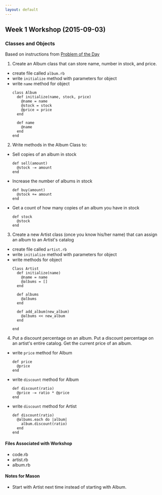 ```yaml
---
layout: default
---
```


## Week 1 Workshop (2015-09-03)
### Classes and Objects
Based on instructions from [Problem of the Day](https://github.com/masonfmatthews/rails_assignments/tree/master/exercises/albums_and_artists)
1. Create an Album class that can store name, number in stock, and price.
  * create file called `album.rb`
  * write `initialize` method with parameters for object
  * write `name` method for object
    ```
    class Album
      def initialize(name, stock, price)
        @name = name
        @stock = stock
        @price = price
      end

      def name
        @name
      end
    end
    ```
2. Write methods in the Album Class to:
  * Sell copies of an album in stock
    ```
    def sell(amount)
      @stock -= amount
    end  
    ```
  * Increase the number of albums in stock
    ```
    def buy(amount)
      @stock += amount
    end  
    ```
  * Get a count of how many copies of an album you have in stock
    ```
    def stock
      @stock
    end
    ```
3. Create a new Artist class (once you know his/her name) that can assign an album to an Artist's catalog
  * create file called `artist.rb`
  * write `initialize` method with parameters for object
  * write methods for object
    ```
    Class Artist
      def initialize(name)
        @name = name
        @albums = []
      end

      def albums
        @albums
      end

      def add_album(new_album)
        @albums << new_album
      end

    end
    ```
4. Put a discount percentage on an album. Put a discount percentage on an artist's entire catalog. Get the current price of an album.
  * write `price` method for Album
    ```
    def price
      @price
    end
    ```
  * write `discount` method for Album
    ```
    def discount(ratio)
      @price -= ratio * @price
    end
    ```
  * write `discount` method for Artist
    ```
    def discount(ratio)
      @albums.each do |album|
        album.discount(ratio)
      end
    end
    ```

#### Files Associated with Workshop
* code.rb
* artist.rb
* album.rb


#### Notes for Mason
* Start with Artist next time instead of starting with Album.
